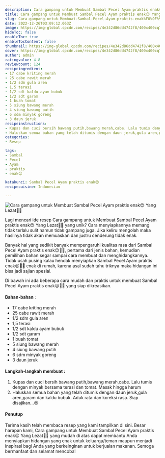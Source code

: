 ```yaml
---
description: Cara gampang untuk Membuat Sambal Pecel Ayam praktis enak😉 Yang Lezat"
title: Cara gampang untuk Membuat Sambal Pecel Ayam praktis enak😉 Yang Lezat
slug: Cara-gampang-untuk-Membuat-Sambal-Pecel-Ayam-praktis-enak%F0%9F%98%89-Yang-Lezat
date: 2022-12-26T03:09:12.063Z
image: https://img-global.cpcdn.com/recipes/4e342d86dd4742f8/400x400cq70/photo.jpg
hideToc: false
enableToc: true
enableTocContent: false
thumbnail: https://img-global.cpcdn.com/recipes/4e342d86dd4742f8/400x400cq70/photo.jpg
cover: https://img-global.cpcdn.com/recipes/4e342d86dd4742f8/400x400cq70/photo.jpg
author: admin
ratingvalue: 4.8
reviewcount: 124
recipeingredient:
- 17 cabe kriting merah
- 25 cabe rawit merah
- 1/2 sdm gula aren
- 1,5 terasi
- 1/2 sdt kaldu ayam bubuk
- 1/2 sdt garam
- 1 buah tomat
- 5 siung bawang merah
- 4 siung bawang putih
- 6 sdm minyak goreng
- 3 daun jeruk
recipeinstructions:
- Kupas dan cuci bersih bawang putih,bawang merah,cabe. Lalu tumis dengan minyak bersama terasi dan tomat. Masak hingga harum
- Haluskan semua bahan yang telah ditumis dengan daun jeruk,gula aren,garam dan kaldu bubuk. Aduk rata dan koreksi rasa. Siap disajikan...😉
categories:
- Resep

tags:
- Sambal
- Pecel
- Ayam
- praktis
- enak😉

katakunci: Sambal Pecel Ayam praktis enak😉
recipecuisine: Indonesian

---
```


![Cara gampang untuk Membuat Sambal Pecel Ayam praktis enak😉 Yang Lezat👩‍🍳](https://img-global.cpcdn.com/recipes/4e342d86dd4742f8/400x400cq70/photo.jpg)

Lagi mencari ide resep Cara gampang untuk Membuat Sambal Pecel Ayam praktis enak😉 Yang Lezat👩‍🍳 yang unik? Cara menyiapkannya memang tidak terlalu sulit namun tidak gampang juga. Jika keliru mengolah maka hasilnya tidak akan memuaskan dan justru cenderung tidak enak.

Banyak hal yang sedikit banyak mempengaruhi kualitas rasa dari Sambal Pecel Ayam praktis enak😉👩‍🍳, pertama dari jenis bahan, kemudian pemilihan bahan segar sampai cara membuat dan menghidangkannya. Tidak usah pusing kalau hendak menyiapkan Sambal Pecel Ayam praktis enak😉👩‍🍳 enak di rumah, karena asal sudah tahu triknya maka hidangan ini bisa jadi sajian spesial.

Di bawah ini ada beberapa cara mudah dan praktis untuk membuat Sambal Pecel Ayam praktis enak😉👩‍🍳 yang siap dikreasikan.

<!--inarticleads1-->

#### Bahan-bahan :

- 17 cabe kriting merah
- 25 cabe rawit merah
- 1/2 sdm gula aren
- 1,5 terasi
- 1/2 sdt kaldu ayam bubuk
- 1/2 sdt garam
- 1 buah tomat
- 5 siung bawang merah
- 4 siung bawang putih
- 6 sdm minyak goreng
- 3 daun jeruk

<!--inarticleads2-->

#### Langkah-langkah membuat :

1. Kupas dan cuci bersih bawang putih,bawang merah,cabe. Lalu tumis dengan minyak bersama terasi dan tomat. Masak hingga harum
1. Haluskan semua bahan yang telah ditumis dengan daun jeruk,gula aren,garam dan kaldu bubuk. Aduk rata dan koreksi rasa. Siap disajikan...😉

#### Penutup

Terima kasih telah membaca resep yang kami tampilkan di sini. Besar harapan kami, Cara gampang untuk Membuat Sambal Pecel Ayam praktis enak😉 Yang Lezat👩‍🍳 yang mudah di atas dapat membantu Anda menyiapkan hidangan yang enak untuk keluarga/teman maupun menjadi inspirasi bagi Anda yang berkeinginan untuk berjualan makanan. Semoga bermanfaat dan selamat mencoba!